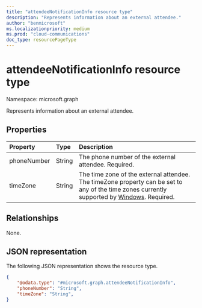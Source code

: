 ```yaml
---
title: "attendeeNotificationInfo resource type"
description: "Represents information about an external attendee."
author: "benmicrosoft"
ms.localizationpriority: medium
ms.prod: "cloud-communications"
doc_type: resourcePageType
---
```


# attendeeNotificationInfo resource type

Namespace: microsoft.graph

Represents information about an external attendee.

## Properties
|Property|Type|Description|
|:---|:---|:---|
|phoneNumber|String|The phone number of the external attendee. Required.|
|timeZone|String|The time zone of the external attendee. The timeZone property can be set to any of the time zones currently supported by [Windows](https://learn.microsoft.com/en-us/windows-hardware/manufacture/desktop/default-time-zones). Required.|

## Relationships
None.

## JSON representation
The following JSON representation shows the resource type.
``` json
{
    "@odata.type": "#microsoft.graph.attendeeNotificationInfo",
    "phoneNumber": "String",
    "timeZone": "String",
}
```
